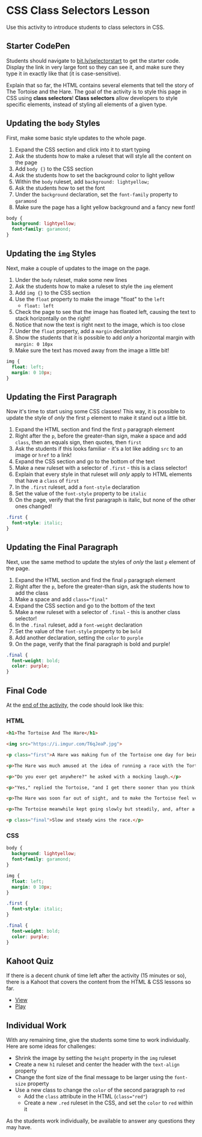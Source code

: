 # CSS Class Selectors Lesson
Use this activity to introduce students to class selectors in CSS.

## Starter CodePen
Students should navigate to [bit.ly/selectorstart](https://codepen.io/jmaxwell/pen/mdVwzWP?editors=1100) to get the starter code. Display the link in very large font so they can see it, and make sure they type it in exactly like that (it is case-sensitive).

Explain that so far, the HTML contains several elements that tell the story of The Tortoise and the Hare. The goal of the activity is to style this page in CSS using **class selectors**! **Class selectors** allow developers to style specific elements, instead of styling all elements of a given type.

## Updating the `body` Styles
First, make some basic style updates to the whole page.

1. Expand the CSS section and click into it to start typing
1. Ask the students how to make a ruleset that will style all the content on the page
1. Add `body {}` to the CSS section
1. Ask the students how to set the background color to light yellow
1. Within the `body` ruleset, add `background: lightyellow;`
1. Ask the students how to set the font
1. Under the `background` declaration, set the `font-family` property to `garamond`
1. Make sure the page has a light yellow background and a fancy new font!

```css
body {
  background: lightyellow;
  font-family: garamond;
}
```

## Updating the `img` Styles
Next, make a couple of updates to the image on the page.

1. Under the `body` ruleset, make some new lines
1. Ask the students how to make a ruleset to style the `img` element
1. Add `img {}` to the CSS section
1. Use the `float` property to make the image "float" to the `left`
    - `float: left`
1. Check the page to see that the image has floated left, causing the text to stack horizontally on the right!
1. Notice that now the text is right next to the image, which is too close
1. Under the `float` property, add a `margin` declaration
1. Show the students that it is possible to add _only_ a horizontal margin with `margin: 0 10px`
1. Make sure the text has moved away from the image a little bit!

```css
img {
  float: left;
  margin: 0 10px;
}
```

## Updating the First Paragraph
Now it's time to start using some CSS classes! This way, it is possible to update the style of _only_ the first `p` element to make it stand out a little bit.

1. Expand the HTML section and find the first `p` paragraph element
1. Right after the `p`, before the greater-than sign, make a space and add `class`, then an equals sign, then quotes, then `first`
1. Ask the students if this looks familiar - it's a lot like adding `src` to an image or `href` to a link!
1. Expand the CSS section and go to the bottom of the text
1. Make a new ruleset with a selector of `.first` - this is a class selector!
1. Explain that every style in that ruleset will _only_ apply to HTML elements that have a `class` of `first`
1. In the `.first` ruleset, add a `font-style` declaration
1. Set the value of the `font-style` property to be `italic`
1. On the page, verify that the first paragraph is italic, but none of the other ones changed!

```css
.first {
  font-style: italic;
}
```

## Updating the Final Paragraph
Next, use the same method to update the styles of _only_ the last `p` element of the page.

1. Expand the HTML section and find the final `p` paragraph element
1. Right after the `p`, before the greater-than sign, ask the students how to add the class
1. Make a space and add `class="final"`
1. Expand the CSS section and go to the bottom of the text
1. Make a new ruleset with a selector of `.final` - this is another class selector!
1. In the `.final` ruleset, add a `font-weight` declaration
1. Set the value of the `font-style` property to be `bold`
1. Add another declaration, setting the `color` to `purple`
1. On the page, verify that the final paragraph is bold and purple!

```css
.final {
  font-weight: bold;
  color: purple;
}
```

## Final Code
At the [end of the activity](https://codepen.io/jmaxwell/pen/mdVwGNy), the code should look like this:

### HTML
```html
<h1>The Tortoise And The Hare</h1>

<img src="https://i.imgur.com/T6qJeaP.jpg">

<p class="first">A Hare was making fun of the Tortoise one day for being so slow.</p>

<p>The Hare was much amused at the idea of running a race with the Tortoise, but for the fun of the thing he agreed. So the Fox, who had consented to act as judge, marked the distance and started the runners off.</p>

<p>"Do you ever get anywhere?" he asked with a mocking laugh.</p>

<p>"Yes," replied the Tortoise, "and I get there sooner than you think. I'll run you a race and prove it."</p>

<p>The Hare was soon far out of sight, and to make the Tortoise feel very deeply how ridiculous it was for him to try a race with a Hare, he lay down beside the course to take a nap until the Tortoise should catch up.</p>

<p>The Tortoise meanwhile kept going slowly but steadily, and, after a time, passed the place where the Hare was sleeping. But the Hare slept on very peacefully; and when at last he did wake up, the Tortoise was near the goal. The Hare now ran his swiftest, but he could not overtake the Tortoise in time.</p>

<p class="final">Slow and steady wins the race.</p>
```

### CSS
```css
body {
  background: lightyellow;
  font-family: garamond;
}

img {
  float: left;
  margin: 0 10px;
}

.first {
  font-style: italic;
}

.final {
  font-weight: bold;
  color: purple;
}
```

## Kahoot Quiz
If there is a decent chunk of time left after the activity (15 minutes or so), there is a Kahoot that covers the content from the HTML & CSS lessons so far.

- [View](https://create.kahoot.it/share/a199e4fd-56ab-4f5b-b94e-e3e8169e4956)
- [Play](https://play.kahoot.it/v2/?quizId=a199e4fd-56ab-4f5b-b94e-e3e8169e4956)

## Individual Work
With any remaining time, give the students some time to work individually. Here are some ideas for challenges:

- Shrink the image by setting the `height` property in the `img` ruleset
- Create a new `h1` ruleset and center the header with the `text-align` property
- Change the font size of the final message to be larger using the `font-size` property
- Use a new class to change the `color` of the second paragraph to `red`
    - Add the `class` attribute in the HTML (`class="red"`)
    - Create a new `.red` ruleset in the CSS, and set the `color` to `red` within it

As the students work individually, be available to answer any questions they may have.


